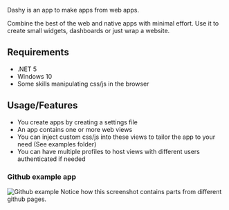 Dashy is an app to make apps from web apps. 

Combine the best of the web and native apps with minimal effort. Use it to create small widgets, dashboards or just wrap a website.

## Requirements
- .NET 5
- Windows 10
- Some skills manipulating css/js in the browser

## Usage/Features
- You create apps by creating a settings file
- An app contains one or more web views
- You can inject custom css/js into these views to tailor the app to your need (See examples folder)
- You can have multiple profiles to host views with different users authenticated if needed

### Github example app
![Github example](https://i.imgsli.com/images/5fb185a6-2ee4-4873-a7dc-23566837d1e5.png)
Notice how this screenshot contains parts from different github pages.
